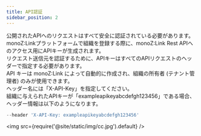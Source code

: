 ```yaml
---
title: API認証
sidebar_position: 2
---
```


公開されたAPIへのリクエストはすべて安全に認証されている必要があります。
<br/>monoZ:Linkプラットフォームで組織を登録する際に、monoZ:Link Rest APIへのアクセス用にAPIキーが生成されます。
<br/>リクエスト送信元を認証するために、APIキーはすべてのAPIリクエストのヘッダーで指定する必要があります。
<br/>API キーは monoZ:Link によって自動的に作成され、組織の所有者 (テナント管理者) のみが使用できます。
<br/>ヘッダー名には「X-API-Key」を指定してください。
<br/>組織に与えられたAPIキーが「exampleapikeyabcdefgh123456」である場合、ヘッダー情報は以下のようになります。



```jsx
--header 'X-API-Key: exampleapikeyabcdefgh123456'
```
<img src={require('@site/static/img/cc.jpg').default} />
